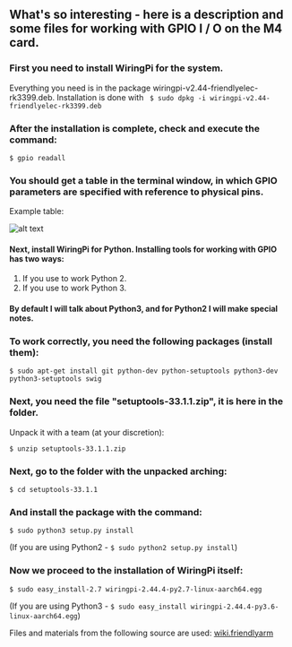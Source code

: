 ## What's so interesting - here is a description and some files for working with GPIO I / O on the M4 card.

### First you need to install WiringPi for the system. 
Everything you need is in the package wiringpi-v2.44-friendlyelec-rk3399.deb.
Installation is done with
`` $ sudo dpkg -i wiringpi-v2.44-friendlyelec-rk3399.deb``

### After the installation is complete, check and execute the command:

```$ gpio readall```

### You should get a table in the terminal window, in which GPIO parameters are specified with reference to physical pins.
Example table:

![alt text](https://github.com/Pavelectric/M4/blob/master/M4_Readall.png)


#### Next, install WiringPi for Python. Installing tools for working with GPIO has two ways:
1. If you use to work Python 2.
2. If you use to work Python 3.

#### By default I will talk about Python3, and for Python2 I will make special notes.

### To work correctly, you need the following packages (install them):

```$ sudo apt-get install git python-dev python-setuptools python3-dev python3-setuptools swig```

### Next, you need the file "setuptools-33.1.1.zip", it is here in the folder. 
Unpack it with a team (at your discretion):

```$ unzip setuptools-33.1.1.zip```

### Next, go to the folder with the unpacked arching:

```$ cd setuptools-33.1.1```

### And install the package with the command:

``$ sudo python3 setup.py install``

(If you are using Python2 - ```$ sudo python2 setup.py install```)

### Now we proceed to the installation of WiringPi itself:

```$ sudo easy_install-2.7 wiringpi-2.44.4-py2.7-linux-aarch64.egg```

(If you are using Python3 - ```$ sudo easy_install wiringpi-2.44.4-py3.6-linux-aarch64.egg```)

Files and materials from the following source are used:
[wiki.friendlyarm](http://wiki.friendlyarm.com/wiki/index.php/WiringPi-Python_for_RK3399/zh)

